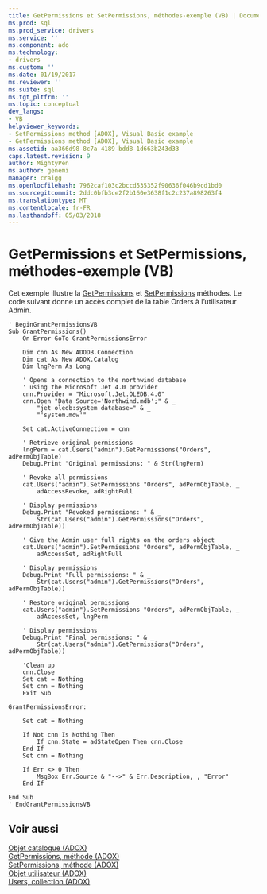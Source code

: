 ```yaml
---
title: GetPermissions et SetPermissions, méthodes-exemple (VB) | Documents Microsoft
ms.prod: sql
ms.prod_service: drivers
ms.service: ''
ms.component: ado
ms.technology:
- drivers
ms.custom: ''
ms.date: 01/19/2017
ms.reviewer: ''
ms.suite: sql
ms.tgt_pltfrm: ''
ms.topic: conceptual
dev_langs:
- VB
helpviewer_keywords:
- SetPermissions method [ADOX], Visual Basic example
- GetPermissions method [ADOX], Visual Basic example
ms.assetid: aa366d98-8c7a-4189-bdd8-1d663b243d33
caps.latest.revision: 9
author: MightyPen
ms.author: genemi
manager: craigg
ms.openlocfilehash: 7962caf103c2bccd535352f90636f046b9cd1bd0
ms.sourcegitcommit: 2ddc0bfb3ce2f2b160e3638f1c2c237a898263f4
ms.translationtype: MT
ms.contentlocale: fr-FR
ms.lasthandoff: 05/03/2018
---
```

# <a name="getpermissions-and-setpermissions-methods-example-vb"></a>GetPermissions et SetPermissions, méthodes-exemple (VB)
Cet exemple illustre la [GetPermissions](../../../ado/reference/adox-api/getpermissions-method-adox.md) et [SetPermissions](../../../ado/reference/adox-api/setpermissions-method-adox.md) méthodes. Le code suivant donne un accès complet de la table Orders à l’utilisateur Admin.  
  
```  
' BeginGrantPermissionsVB  
Sub GrantPermissions()  
    On Error GoTo GrantPermissionsError  
  
    Dim cnn As New ADODB.Connection  
    Dim cat As New ADOX.Catalog  
    Dim lngPerm As Long  
  
    ' Opens a connection to the northwind database  
    ' using the Microsoft Jet 4.0 provider  
    cnn.Provider = "Microsoft.Jet.OLEDB.4.0"  
    cnn.Open "Data Source='Northwind.mdb';" & _  
        "jet oledb:system database=" & _  
        "'system.mdw'"  
  
    Set cat.ActiveConnection = cnn  
  
    ' Retrieve original permissions  
    lngPerm = cat.Users("admin").GetPermissions("Orders", adPermObjTable)  
    Debug.Print "Original permissions: " & Str(lngPerm)  
  
    ' Revoke all permissions  
    cat.Users("admin").SetPermissions "Orders", adPermObjTable, _  
        adAccessRevoke, adRightFull  
  
    ' Display permissions  
    Debug.Print "Revoked permissions: " & _  
        Str(cat.Users("admin").GetPermissions("Orders", adPermObjTable))  
  
    ' Give the Admin user full rights on the orders object  
    cat.Users("admin").SetPermissions "Orders", adPermObjTable, _  
        adAccessSet, adRightFull  
  
    ' Display permissions  
    Debug.Print "Full permissions: " & _  
        Str(cat.Users("admin").GetPermissions("Orders", adPermObjTable))  
  
    ' Restore original permissions  
    cat.Users("admin").SetPermissions "Orders", adPermObjTable, _  
        adAccessSet, lngPerm  
  
    ' Display permissions  
    Debug.Print "Final permissions: " & _  
        Str(cat.Users("admin").GetPermissions("Orders", adPermObjTable))  
  
    'Clean up  
    cnn.Close  
    Set cat = Nothing  
    Set cnn = Nothing  
    Exit Sub  
  
GrantPermissionsError:  
  
    Set cat = Nothing  
  
    If Not cnn Is Nothing Then  
        If cnn.State = adStateOpen Then cnn.Close  
    End If  
    Set cnn = Nothing  
  
    If Err <> 0 Then  
        MsgBox Err.Source & "-->" & Err.Description, , "Error"  
    End If  
  
End Sub  
' EndGrantPermissionsVB  
```  
  
## <a name="see-also"></a>Voir aussi  
 [Objet catalogue (ADOX)](../../../ado/reference/adox-api/catalog-object-adox.md)   
 [GetPermissions, méthode (ADOX)](../../../ado/reference/adox-api/getpermissions-method-adox.md)   
 [SetPermissions, méthode (ADOX)](../../../ado/reference/adox-api/setpermissions-method-adox.md)   
 [Objet utilisateur (ADOX)](../../../ado/reference/adox-api/user-object-adox.md)   
 [Users, collection (ADOX)](../../../ado/reference/adox-api/users-collection-adox.md)
